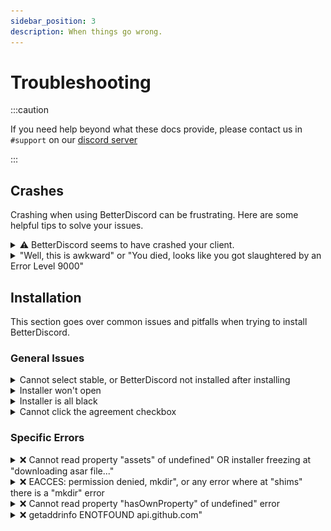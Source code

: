 ```yaml
---
sidebar_position: 3
description: When things go wrong.
---
```


# Troubleshooting

:::caution

If you need help beyond what these docs provide, please contact us in `#support` on our [discord server](https://betterdiscord.app/invite)

:::

## Crashes

Crashing when using BetterDiscord can be frustrating. Here are some helpful tips to solve your issues.

<details>
<summary>⚠️ BetterDiscord seems to have crashed your client.</summary>

This is a very generic error that could mean any number of things. It also doesn't necessarily mean BetterDiscord was at fault. It could have been a plugin or even Discord itself. It's just difficult for BetterDiscord to tell who is the cause so it catches them all.

Fixing issues like this involves the following:
 - Switching to Stable from Canary or PTB
 - Manually updating library plugins
 - Removing unofficial plugins
 - Rename the plugin folder

</details>

<details>
<summary>"Well, this is awkward" or "You died, looks like you got slaughtered by an Error Level 9000"</summary>

This type of error is usually caused by plugins or BetterDiscord being out of date. Ensure your copy of BetterDiscord and your plugins and keys are up to date.

</details>

## Installation

This section goes over common issues and pitfalls when trying to install BetterDiscord.

### General Issues

<details>
<summary>Cannot select stable, or BetterDiscord not installed after installing</summary>

This is usually an issue with Discord moving around its installation location on Windows. Sometimes the installer is unable to differentiate what to do. To fix it, select `Browse` in the installer, then enter `%localappdata%/discord/app-1.0.9006/resources` in the address bar at the top. If this has the same issue repeat this but using `%programdata%/%username%/Discord/app-1.0.9006/resources`

![ProgramData](./img/programdata.gif)
</details>

<details>
<summary>Installer won't open</summary>

If you are on Linux try rnning with the `--no-sandbox`

If the installer does not seem to open, follow these steps:
1. Download and install [7-Zip](https://www.7-zip.org/)
1. Right click and extract the BetterDiscord installer into a folder.
1. Run the exe found in the folder.

OR

Follow the [manual installation](../getting-started/installation/#manual-installation) instruction.
</details>

<details>
<summary>Installer is all black</summary>

Try one of the following:
 - Right click the installer and select run as Administrator.
 - Open the command prompt by pressing `win`+`r` type `cmd` and press enter. Then type `ipconfig /flushdns` and press enter in the window that appears.
 - Disable your anti-virus temporarily.

OR

Follow the [manual installation](../getting-started/installation/#manual-installation) instruction.
</details>


<details>
<summary>Cannot click the agreement checkbox</summary>

Click the text next to the checkbox instead, they are connected.

![Checkbox Workaround](./img/agreement_text.png)
</details>

### Specific Errors

<details>
<summary>❌ Cannot read property "assets" of undefined" OR installer freezing at "downloading asar file..."</summary>

Your installer is out of date, please go to the [BetterDiscord website](https://betterdiscord.app) and download a new one.
</details>

<details>
<summary>❌ EACCES: permission denied, mkdir", or any error where at "shims" there is a "mkdir" error</summary>

The Discord installation has been corrupted. Try to reinstall Discord. If Discord fails to reinstall or you still run into this error then your best bet is [cleanly uninstalling Discord](https://discordtips.com/how-to-fully-uninstall-discord/) then installing it again.
</details>

<details>
<summary>❌ Cannot read property "hasOwnProperty" of undefined" error</summary>

Fully close Discord. Fully deactivate any VPNs or firewalls. Make sure your installer is up to date. Then try again. If that still doesn't work, see the previous entry about cleanly removing and resinstalling Discord.
</details>

<details>
<summary>❌ getaddrinfo ENOTFOUND api.github.com"</summary>

Disable your antivirus or swap your DNS servers. There is a good guide to do the latter found here: https://www.ionos.com/digitalguide/server/configuration/how-to-change-dns-server/
</details>